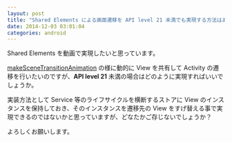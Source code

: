 ```yaml
---
layout: post
title: "Shared Elements による画面遷移を API level 21 未満でも実現する方法はありますか？"
date: 2014-12-03 03:01:04
categories: android
---
```

<p>Shared Elements を動画で実現したいと思っています。</p>

<p><a href="https://developer.android.com/reference/android/app/ActivityOptions.html#makeSceneTransitionAnimation(android.app.Activity,%20android.util.Pair%3Candroid.view.View,%20java.lang.String%3E...)" rel="nofollow">makeSceneTransitionAnimation</a>
の様に動的に View を共有して Activity の遷移を行いたいのですが、<strong>API level 21</strong> 未満の場合はどのように実現すればいいでしょうか。</p>

<p>実装方法として Service 等のライフサイクルを横断するストアに View のインスタンスを保持しておき、そのインスタンスを遷移先の View をすげ替える事で実現できるのではないかと思っていますが、どなたかご存じないでしょうか？</p>

<p>よろしくお願いします。</p>
